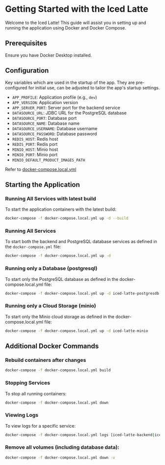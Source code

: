 # Getting Started with the Iced Latte

Welcome to the Iced Latte! 
This guide will assist you in setting up and running the application using Docker and Docker Compose.

## Prerequisites

Ensure you have Docker Desktop installed.

## Configuration

Key variables which are used in the startup of the app. They are pre-configured for initial use, can be adjusted to tailor the app's startup settings.
- `APP_PROFILE`: Application profile (e.g., `dev`)
- `APP_VERSION`: Application version
- `APP_SERVER_PORT`: Server port for the backend service
- `DATASOURCE_URL`: JDBC URL for the PostgreSQL database
- `DATASOURCE_PORT`: Database port
- `DATASOURCE_NAME`: Database name
- `DATASOURCE_USERNAME`: Database username
- `DATASOURCE_PASSWORD`: Database password
- `REDIS_HOST`: Redis host
- `REDIS_PORT`: Redis port
- `MINIO_HOST`: Minio host
- `MINIO_PORT`: Minio port
- `MINIO_DEFAULT_PRODUCT_IMAGES_PATH`

Refer to [docker-compose.local.yml](./docker-compose.local.yml)

## Starting the Application

### Running All Services with latest build
To start the application containers with the latest build:
```bash
docker-compose -f docker-compose.local.yml up -d --build
```

### Running All Services

To start both the backend and PostgreSQL database services as defined in the `docker-compose.yml` file:

```bash
docker-compose -f docker-compose.local.yml up -d
```

### Running only a Database (postgresql)
To start only the PostgreSQL database as defined in the docker-compose.local.yml file:
```bash
docker-compose -f docker-compose.local.yml up -d iced-latte-postgresdb
```


### Running only a Cloud Storage (minio)
To start only the Minio cloud storage as defined in the docker-compose.local.yml file:
```bash
docker-compose -f docker-compose.local.yml up -d iced-latte-minio
```
## Additional Docker Commands

### Rebuild containers after changes
```bash
docker-compose -f docker-compose.local.yml build
```
### Stopping Services
To stop all running containers:
```bash
docker-compose -f docker-compose.local.yml down
```

### Viewing Logs
To view logs for a specific service:
```bash
docker-compose -f docker-compose.local.yml logs [iced-latte-backend|iced-latte-postgresdb] [-f]
```

### Remove all volumes (including database data):
```bash
docker-compose -f docker-compose.local.yml down -v
```
